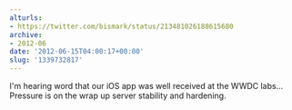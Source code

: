 ```yaml
---
alturls:
- https://twitter.com/bismark/status/213481026188615680
archive:
- 2012-06
date: '2012-06-15T04:00:17+00:00'
slug: '1339732817'
---
```


I'm hearing word that our iOS app was well received at the WWDC labs… Pressure is on the wrap up server stability and hardening.

